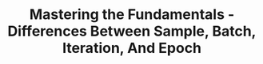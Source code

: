 ---
title: Mastering the Fundamentals - Differences Between Sample, Batch, Iteration, And Epoch
tags: [Machine Learning, Deep Learning, Gradient Descent, Data Science, Neural Networks]
style: border
color: info
description: A Beginner’s Guide to Mastering the Fundamentals of Machine Learning
external_url: https://pub.towardsai.net/mastering-the-fundamentals-differences-between-sample-batch-iteration-and-epoch-bd5a33b2c5fd
---